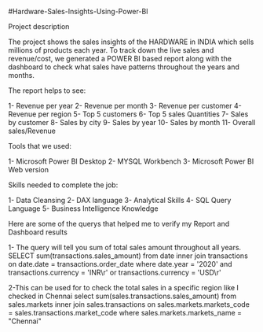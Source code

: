 #Hardware-Sales-Insights-Using-Power-BI


Project description

The project shows the sales insights of the HARDWARE in INDIA which sells millions of products each year. To track down the live sales and revenue/cost, we generated a POWER BI based report along with the dashboard to check what sales have patterns throughout the years and months.

The report helps to see:

1- Revenue per year
2- Revenue per month
3- Revenue per customer
4- Revenue per region
5- Top 5 customers
6- Top 5 sales Quantities
7- Sales by customer
8- Sales by city
9- Sales by year
10- Sales by month
11- Overall sales/Revenue

Tools that we used:

1- Microsoft Power BI Desktop
2- MYSQL Workbench
3- Microsoft Power BI Web version


Skills needed to complete the job:

1- Data Cleansing
2- DAX language
3- Analytical Skills
4- SQL Query Language
5- Business Intelligence Knowledge



Here are some of the querys that helped me to verify my Report and Dashboard results

1- The query will tell you sum of total sales amount throughout all years.
SELECT sum(transactions.sales_amount) from date inner join transactions on date.date = transactions.order_date where date.year = '2020' and transactions.currency = 'INR\r' or transactions.currency = 'USD\r'

2-This can be used for to check the total sales in a specific region like I checked in Chennai
select sum(sales.transactions.sales_amount) from sales.markets inner join sales.transactions on sales.markets.markets_code = sales.transactions.market_code where sales.markets.markets_name = "Chennai"


